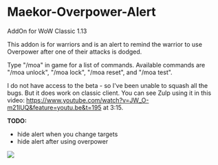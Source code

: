 # Maekor-Overpower-Alert
AddOn for WoW Classic 1.13

This addon is for warriors and is an alert to remind the warrior to use Overpower after one of their attacks is dodged.

Type "/moa" in game for a list of commands. Available commands are "/moa unlock", "/moa lock", "/moa reset", and "/moa test".

I do not have access to the beta - so I've been unable to squash all the bugs. But it does work on classic client. You can see Zulp using it in this video: https://www.youtube.com/watch?v=JW_O-m21lUQ&feature=youtu.be&t=195 at 3:15.

<b>TODO:</b>
- hide alert when you change targets 
- hide alert after using overpower

<img src="https://i.imgur.com/dPvpApb.png">
